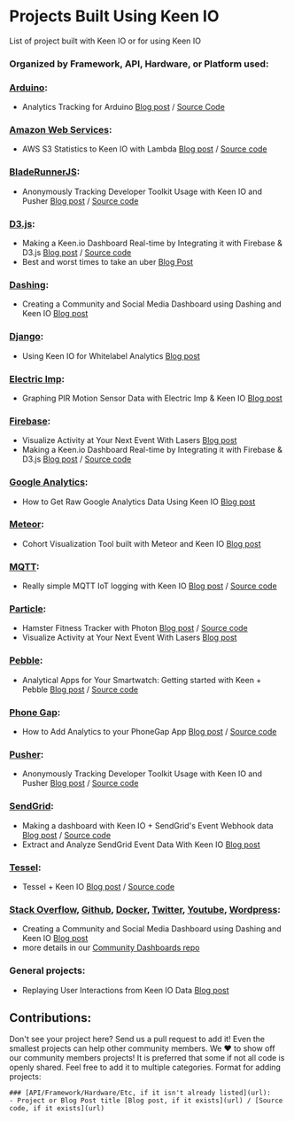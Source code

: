 # Projects Built Using Keen IO
List of project built with Keen IO or for using Keen IO

### Organized by Framework, API, Hardware, or Platform used:

### [Arduino](https://www.arduino.cc/):
- Analytics Tracking for Arduino [Blog post](https://keen.io/blog/121840400161/introducing-analytics-tracking-for-arduino) / [Source Code](https://github.com/hex337/keen-arduino-activity-tracker)

### [Amazon Web Services](https://aws.amazon.com/):
- AWS S3 Statistics to Keen IO with Lambda [Blog post](http://www.cloudyoursky.com/2015/08/01/AWS-S3-Lambda-KeenIO-1.html) / [Source code](https://github.com/FerRory/aws-s3-log-tools/blob/master/lambda-s3logs-2-keenio.js)

### [BladeRunnerJS](http://bladerunnerjs.org/):
- Anonymously Tracking Developer Toolkit Usage with Keen IO and Pusher [Blog post](http://bladerunnerjs.org/blog/anonymous-usage-tracking/) / [Source code](https://github.com/BladeRunnerJS/brjs-usage-dashboard)

### [D3.js](http://d3js.org/):
- Making a Keen.io Dashboard Real-time by Integrating it with Firebase & D3.js [Blog post](https://www.airpair.com/firebase/posts/making-a-keenio-dashboard-realtime-by-integrating-it-with-firebase--d3js) / [Source code](https://github.com/markoshust/firebase-keen)
- Best and worst times to take an uber [Blog Post](http://jonsadka.com/blog/best-and-worst-times-to-take-an-uber/)

### [Dashing](http://shopify.github.io/dashing/):
- Creating a Community and Social Media Dashboard using Dashing and Keen IO [Blog post](http://purevirtual.eu/2015/02/09/creating-a-community-and-social-media-dashboard-using-dashing-and-keen-io/)

### [Django](https://www.djangoproject.com/):
- Using Keen IO for Whitelabel Analytics [Blog post](http://hanskuder.com/2015/01/27/keenio-purchase-events/)

### [Electric Imp](https://electricimp.com):
- Graphing PIR Motion Sensor Data with Electric Imp & Keen IO [Blog post](https://keen.io/blog/92158848051/graphing-pir-motion-sensor-data-with-electric-imp) 

### [Firebase](https://www.firebase.com/):
- Visualize Activity at Your Next Event With Lasers [Blog post](https://keen.io/blog/130769504271/visualize-activity-at-your-next-event-with)
- Making a Keen.io Dashboard Real-time by Integrating it with Firebase & D3.js [Blog post](https://www.airpair.com/firebase/posts/making-a-keenio-dashboard-realtime-by-integrating-it-with-firebase--d3js) / [Source code](https://github.com/markoshust/firebase-keen)

### [Google Analytics](https://www.google.com/analytics/):
- How to Get Raw Google Analytics Data Using Keen IO [Blog post](http://blog.uploadcare.com/how-to-dig-missing-google-analytics-data-with-keen/)

### [Meteor](https://www.meteor.com/):
- Cohort Visualization Tool built with Meteor and Keen IO [Blog post](https://www.airpair.com/keen-io/posts/making-phil-libin-style-cohort-visualizations-available-to-everyone)

### [MQTT](http://mqtt.org/):
- Really simple MQTT IoT logging with Keen IO [Blog post](https://zoetrope.io/tech-blog/simple-mqtt-iot-logging) / [Source code](https://github.com/ZoetropeLabs/keenmqtt)

### [Particle](https://www.particle.io/):
- Hamster Fitness Tracker with Photon [Blog post](http://www.bold-it.com/arduino/javascript/hamster-fitness-tracker/) / [Source code](https://github.com/BoldBigflank/hamster)
- Visualize Activity at Your Next Event With Lasers [Blog post](https://keen.io/blog/130769504271/visualize-activity-at-your-next-event-with)

### [Pebble](https://developer.getpebble.com/):
- Analytical Apps for Your Smartwatch: Getting started with Keen + Pebble [Blog post](https://keen.io/blog/108845697281/analytical-apps-for-your-smartwatch-getting) / [Source code](https://github.com/keen/pingpongpebbleapp)

### [Phone Gap](http://phonegap.com/):
- How to Add Analytics to your PhoneGap App [Blog post](http://phonegap.com/blog/2015/08/18/adding-analytics-to-your-phonegap-app/) / [Source code](https://github.com/hex337/phonegap-keen)

### [Pusher](https://pusher.com/):
- Anonymously Tracking Developer Toolkit Usage with Keen IO and Pusher [Blog post](http://bladerunnerjs.org/blog/anonymous-usage-tracking/) / [Source code](https://github.com/BladeRunnerJS/brjs-usage-dashboard)

### [SendGrid](https://sendgrid.com/):
- Making a dashboard with Keen IO + SendGrid's Event Webhook data [Blog post](https://www.airpair.com/sendgrid/posts/making-a-dashboard-with-keen-io-sendgrid-events) / [Source code](https://github.com/heitortsergent/keen-io-sendgrid-dashboard)
- Extract and Analyze SendGrid Event Data With Keen IO [Blog post](https://sendgrid.com/blog/extract-analyze-sendgrid-event-data-keen-io/)

### [Tessel](https://tessel.io/):
- Tessel + Keen IO [Blog post](https://tessel.io/blog/100161311142/tessel-keenio) / [Source code](https://github.com/jiahuang/tessel-keen)

### [Stack Overflow](http://stackoverflow.com), [Github](https://github.com), [Docker](https://docker.com), [Twitter](https://twitter.com), [Youtube](https://youtube.com), [Wordpress](https://wordpress.com):
- Creating a Community and Social Media Dashboard using Dashing and Keen IO [Blog post](http://purevirtual.eu/2015/02/09/creating-a-community-and-social-media-dashboard-using-dashing-and-keen-io/)
- more details in our [Community Dashboards repo](https://github.com/keen/dashboards-dot-community/blob/master/examples.md)

### General projects:
- Replaying User Interactions from Keen IO Data [Blog post](https://zoetrope.io/tech-blog/replaying-user-interactions-keen-io-data)

## Contributions:

Don't see your project here? Send us a pull request to add it! Even the smallest projects can help other community members. We ❤ to show off our community members projects! It is preferred that some if not all code is openly shared. Feel free to add it to multiple categories. Format for adding projects:

```
### [API/Framework/Hardware/Etc, if it isn't already listed](url):
- Project or Blog Post title [Blog post, if it exists](url) / [Source code, if it exists](url)
```
